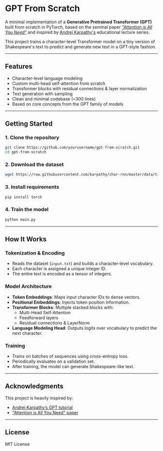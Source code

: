 
# GPT From Scratch

A minimal implementation of a **Generative Pretrained Transformer (GPT)** built from scratch in PyTorch, based on the seminal paper _["Attention is All You Need"](https://arxiv.org/abs/1706.03762)_ and inspired by [Andrej Karpathy's](https://github.com/karpathy) educational lecture series.

This project trains a character-level Transformer model on a tiny version of Shakespeare's text to predict and generate new text in a GPT-style fashion.

---

## Features

- Character-level language modeling
- Custom multi-head self-attention from scratch
- Transformer blocks with residual connections & layer normalization
- Text generation with sampling
- Clean and minimal codebase (~300 lines)
- Based on core concepts from the GPT family of models

---

## Getting Started

### 1. Clone the repository

```bash
git clone https://github.com/yourusername/gpt-from-scratch.git
cd gpt-from-scratch
```

### 2. Download the dataset

```bash
wget https://raw.githubusercontent.com/karpathy/char-rnn/master/data/tinyshakespeare/input.txt
```

### 3. Install requirements

```bash
pip install torch
```

### 4. Train the model

```bash
python main.py
```

---

## How It Works

### Tokenization & Encoding

- Reads the dataset (`input.txt`) and builds a character-level vocabulary.
- Each character is assigned a unique integer ID.
- The entire text is encoded as a tensor of integers.

### Model Architecture

- **Token Embeddings**: Maps input character IDs to dense vectors.
- **Positional Embeddings**: Injects token position information.
- **Transformer Blocks**: Multiple stacked blocks with:
  - Multi-Head Self-Attention
  - Feedforward layers
  - Residual connections & LayerNorm
- **Language Modeling Head**: Outputs logits over vocabulary to predict the next character.

### Training

- Trains on batches of sequences using cross-entropy loss.
- Periodically evaluates on a validation set.
- After training, the model can generate Shakespeare-like text.

---

## Acknowledgments

This project is heavily inspired by:

- [Andrej Karpathy’s GPT tutorial](https://www.youtube.com/watch?v=kCc8FmEb1nY)
- ["Attention is All You Need" paper](https://arxiv.org/abs/1706.03762)

---

## License

MIT License
